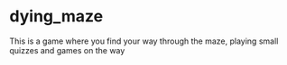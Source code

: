 # dying_maze
This is a game where you find your way through the maze, playing small quizzes and games on the way
